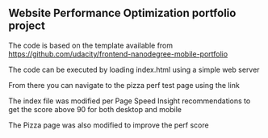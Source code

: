 ## Website Performance Optimization portfolio project

The code is based on the template available from https://github.com/udacity/frontend-nanodegree-mobile-portfolio

The code can be executed by loading index.html using a simple web server

From there you can navigate to the pizza perf test page using the link

The index file was modified per Page Speed Insight recommendations to get the score
above 90 for both desktop and mobile

The Pizza page was also modified to improve the perf score
